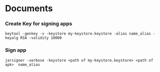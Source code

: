 # Documents 

### Create Key for signing apps 
    keytool -genkey -v -keystore my-keystore.keystore -alias name_alias -keyalg RSA -validity 10000

### Sign app
    jarsigner -verbose -keystore <path of my-keystore.keystore> <path of apk>  name_alias
